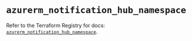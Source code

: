 # `azurerm_notification_hub_namespace`

Refer to the Terraform Registry for docs: [`azurerm_notification_hub_namespace`](https://registry.terraform.io/providers/hashicorp/azurerm/4.19.0/docs/resources/notification_hub_namespace).
